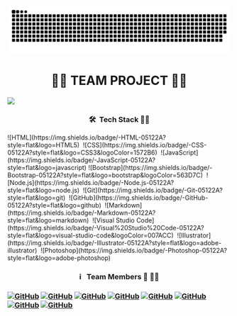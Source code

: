 ![github contribution grid snake animation](https://raw.githubusercontent.com/platane/platane/output/github-contribution-grid-snake.svg)

<h1 align="center"> 🐱‍👓 TEAM PROJECT 🐱‍💻</h1>

<span align="center">
<a href="https://github.com/Huracan22505/30-movies-to-mars">
  <img align="center" src="https://github-readme-stats.vercel.app/api/pin/?username=Huracan22505&repo=30-movies-to-mars&theme=ayu-mirage&layout=compact" />
</a>
</span>

<h3 align="center"> 🛠 &nbsp;Tech Stack 🐱‍💻 </h3>

<span align="center">
![HTML](https://img.shields.io/badge/-HTML-05122A?style=flat&logo=HTML5)&nbsp;
![CSS](https://img.shields.io/badge/-CSS-05122A?style=flat&logo=CSS3&logoColor=1572B6)&nbsp;
![JavaScript](https://img.shields.io/badge/-JavaScript-05122A?style=flat&logo=javascript)&nbsp;![Bootstrap](https://img.shields.io/badge/-Bootstrap-05122A?style=flat&logo=bootstrap&logoColor=563D7C)&nbsp;
![Node.js](https://img.shields.io/badge/-Node.js-05122A?style=flat&logo=node.js)&nbsp;
![Git](https://img.shields.io/badge/-Git-05122A?style=flat&logo=git)&nbsp;
![GitHub](https://img.shields.io/badge/-GitHub-05122A?style=flat&logo=github)&nbsp;
![Markdown](https://img.shields.io/badge/-Markdown-05122A?style=flat&logo=markdown)&nbsp;
![Visual Studio Code](https://img.shields.io/badge/-Visual%20Studio%20Code-05122A?style=flat&logo=visual-studio-code&logoColor=007ACC)&nbsp;
![Illustrator](https://img.shields.io/badge/-Illustrator-05122A?style=flat&logo=adobe-illustrator)&nbsp;
![Photoshop](https://img.shields.io/badge/-Photoshop-05122A?style=flat&logo=adobe-photoshop)&nbsp;
</span>

<h3 align="center"> ℹ️ &nbsp; Team Members 🐾 🐱‍🚀 <h3>

<a align="center" href="https://github.com/Huracan22505">![GitHub](https://img.shields.io/badge/-Huracan4ik-05122A?style=flat&logo=github)</a>
<a align="center" href="https://github.com/Tat-Obmetitsa">![GitHub](https://img.shields.io/badge/-Tanyusha-05122A?style=flat&logo=github)</a>
<a align="center" href="https://github.com/yaroslav-uaa">![GitHub](https://img.shields.io/badge/-Yari4ek-05122A?style=flat&logo=github)</a>
<a align="center" href="https://github.com/Marinessa393">![GitHub](https://img.shields.io/badge/-Marinka-05122A?style=flat&logo=github)</a>
<a align="center" href="https://github.com/Feride-Sham">![GitHub](https://img.shields.io/badge/-Ferideshe4ka-05122A?style=flat&logo=github)</a>
<a align="center" href="https://github.com/mhodunov">![GitHub](https://img.shields.io/badge/-Maksimka-05122A?style=flat&logo=github)</a>
<a align="center" href="https://github.com/VitaGladka">![GitHub](https://img.shields.io/badge/-Vitusia-05122A?style=flat&logo=github)</a>
<a align="center" href="https://github.com/Yuliya-Che">![GitHub](https://img.shields.io/badge/-Yule4ka-05122A?style=flat&logo=github)</a>
</br>
